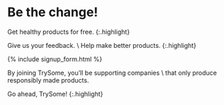 # Be the change!

Get healthy products for free.
{:.highlight}

Give us your feedback. \\
Help make better products.
{:.highlight}

{% include signup_form.html %}

By joining TrySome, you’ll be supporting companies \\
that only produce responsibly made products.

Go ahead, TrySome!
{:.highlight}
